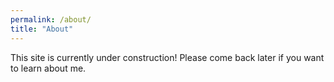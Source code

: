 ```yaml
---
permalink: /about/
title: "About"
---
```


This site is currently under construction!
Please come back later if you want to learn about me.

